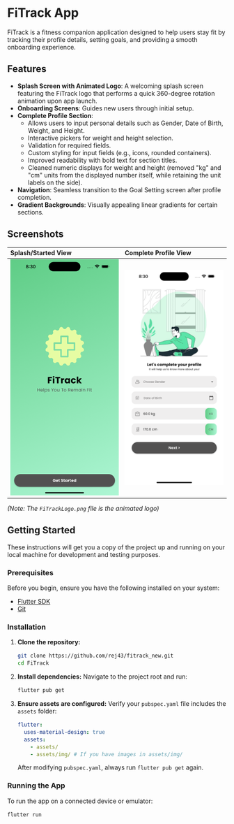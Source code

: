 # FiTrack App

FiTrack is a fitness companion application designed to help users stay fit by tracking their profile details, setting goals, and providing a smooth onboarding experience.

## Features

* **Splash Screen with Animated Logo**: A welcoming splash screen featuring the FiTrack logo that performs a quick 360-degree rotation animation upon app launch.
* **Onboarding Screens**: Guides new users through initial setup.
* **Complete Profile Section**:
    * Allows users to input personal details such as Gender, Date of Birth, Weight, and Height.
    * Interactive pickers for weight and height selection.
    * Validation for required fields.
    * Custom styling for input fields (e.g., icons, rounded containers).
    * Improved readability with bold text for section titles.
    * Cleaned numeric displays for weight and height (removed "kg" and "cm" units from the displayed number itself, while retaining the unit labels on the side).
* **Navigation**: Seamless transition to the Goal Setting screen after profile completion.
* **Gradient Backgrounds**: Visually appealing linear gradients for certain sections.

## Screenshots

| Splash/Started View  | Complete Profile View |
| :------------------- | :-------------------- |
| ![Splash Screen](Screenshots/StartedView.png) | ![Complete Profile](Screenshots/CompleteProfile.png) |

*(Note: The `FiTrackLogo.png` file is the animated logo)*

## Getting Started

These instructions will get you a copy of the project up and running on your local machine for development and testing purposes.

### Prerequisites

Before you begin, ensure you have the following installed on your system:

* [Flutter SDK](https://flutter.dev/docs/get-started/install)
* [Git](https://git-scm.com/book/en/v2/Getting-Started-Installing-Git)

### Installation

1.  **Clone the repository:**
    ```bash
    git clone https://github.com/rej43/fitrack_new.git
    cd FiTrack
    ```

2.  **Install dependencies:**
    Navigate to the project root and run:
    ```bash
    flutter pub get
    ```

3.  **Ensure assets are configured:**
    Verify your `pubspec.yaml` file includes the `assets` folder:
    ```yaml
    flutter:
      uses-material-design: true
      assets:
        - assets/
        - assets/img/ # If you have images in assets/img/
    ```
    After modifying `pubspec.yaml`, always run `flutter pub get` again.

### Running the App

To run the app on a connected device or emulator:

```bash
flutter run